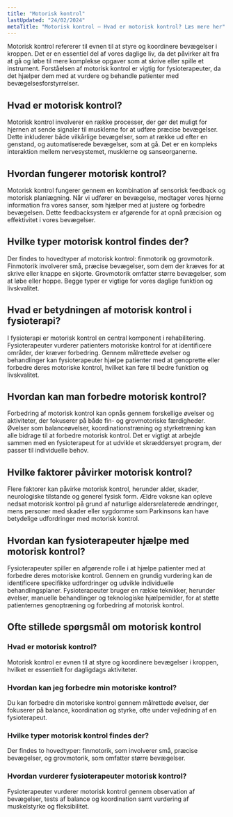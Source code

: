 ```yaml
---
title: "Motorisk kontrol"
lastUpdated: "24/02/2024"
metaTitle: "Motorisk kontrol – Hvad er motorisk kontrol? Læs mere her"
---
```


Motorisk kontrol refererer til evnen til at styre og koordinere bevægelser i kroppen. Det er en essentiel del af vores daglige liv, da det påvirker alt fra at gå og løbe til mere komplekse opgaver som at skrive eller spille et instrument. Forståelsen af motorisk kontrol er vigtig for fysioterapeuter, da det hjælper dem med at vurdere og behandle patienter med bevægelsesforstyrrelser.

## Hvad er motorisk kontrol?

Motorisk kontrol involverer en række processer, der gør det muligt for hjernen at sende signaler til musklerne for at udføre præcise bevægelser. Dette inkluderer både vilkårlige bevægelser, som at række ud efter en genstand, og automatiserede bevægelser, som at gå. Det er en kompleks interaktion mellem nervesystemet, musklerne og sanseorganerne.

## Hvordan fungerer motorisk kontrol?

Motorisk kontrol fungerer gennem en kombination af sensorisk feedback og motorisk planlægning. Når vi udfører en bevægelse, modtager vores hjerne information fra vores sanser, som hjælper med at justere og forbedre bevægelsen. Dette feedbacksystem er afgørende for at opnå præcision og effektivitet i vores bevægelser.

## Hvilke typer motorisk kontrol findes der?

Der findes to hovedtyper af motorisk kontrol: finmotorik og grovmotorik. Finmotorik involverer små, præcise bevægelser, som dem der kræves for at skrive eller knappe en skjorte. Grovmotorik omfatter større bevægelser, som at løbe eller hoppe. Begge typer er vigtige for vores daglige funktion og livskvalitet.

## Hvad er betydningen af motorisk kontrol i fysioterapi?

I fysioterapi er motorisk kontrol en central komponent i rehabilitering. Fysioterapeuter vurderer patienters motoriske kontrol for at identificere områder, der kræver forbedring. Gennem målrettede øvelser og behandlinger kan fysioterapeuter hjælpe patienter med at genoprette eller forbedre deres motoriske kontrol, hvilket kan føre til bedre funktion og livskvalitet.

## Hvordan kan man forbedre motorisk kontrol?

Forbedring af motorisk kontrol kan opnås gennem forskellige øvelser og aktiviteter, der fokuserer på både fin- og grovmotoriske færdigheder. Øvelser som balanceøvelser, koordinationstræning og styrketræning kan alle bidrage til at forbedre motorisk kontrol. Det er vigtigt at arbejde sammen med en fysioterapeut for at udvikle et skræddersyet program, der passer til individuelle behov.

## Hvilke faktorer påvirker motorisk kontrol?

Flere faktorer kan påvirke motorisk kontrol, herunder alder, skader, neurologiske tilstande og generel fysisk form. Ældre voksne kan opleve nedsat motorisk kontrol på grund af naturlige aldersrelaterede ændringer, mens personer med skader eller sygdomme som Parkinsons kan have betydelige udfordringer med motorisk kontrol.

## Hvordan kan fysioterapeuter hjælpe med motorisk kontrol?

Fysioterapeuter spiller en afgørende rolle i at hjælpe patienter med at forbedre deres motoriske kontrol. Gennem en grundig vurdering kan de identificere specifikke udfordringer og udvikle individuelle behandlingsplaner. Fysioterapeuter bruger en række teknikker, herunder øvelser, manuelle behandlinger og teknologiske hjælpemidler, for at støtte patienternes genoptræning og forbedring af motorisk kontrol.

## Ofte stillede spørgsmål om motorisk kontrol

### Hvad er motorisk kontrol?

Motorisk kontrol er evnen til at styre og koordinere bevægelser i kroppen, hvilket er essentielt for dagligdags aktiviteter.

### Hvordan kan jeg forbedre min motoriske kontrol?

Du kan forbedre din motoriske kontrol gennem målrettede øvelser, der fokuserer på balance, koordination og styrke, ofte under vejledning af en fysioterapeut.

### Hvilke typer motorisk kontrol findes der?

Der findes to hovedtyper: finmotorik, som involverer små, præcise bevægelser, og grovmotorik, som omfatter større bevægelser.

### Hvordan vurderer fysioterapeuter motorisk kontrol?

Fysioterapeuter vurderer motorisk kontrol gennem observation af bevægelser, tests af balance og koordination samt vurdering af muskelstyrke og fleksibilitet.